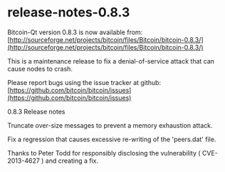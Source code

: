 # release-notes-0.8.3

Bitcoin-Qt version 0.8.3 is now available from: [http://sourceforge.net/projects/bitcoin/files/Bitcoin/bitcoin-0.8.3/](http://sourceforge.net/projects/bitcoin/files/Bitcoin/bitcoin-0.8.3/)

This is a maintenance release to fix a denial-of-service attack that can cause nodes to crash.

Please report bugs using the issue tracker at github: [https://github.com/bitcoin/bitcoin/issues](https://github.com/bitcoin/bitcoin/issues)

0.8.3 Release notes

Truncate over-size messages to prevent a memory exhaustion attack.

Fix a regression that causes excessive re-writing of the 'peers.dat' file.

Thanks to Peter Todd for responsibly disclosing the vulnerability \( CVE-2013-4627 \) and creating a fix.

